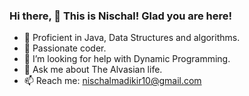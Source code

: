 ### Hi there, 👋 This is Nischal! Glad you are here!


 

- 🔭 Proficient in Java, Data Structures and algorithms.
- 🌱 Passionate coder.
- 🤔 I’m looking for help with Dynamic Programming.
- 💬 Ask me about The Alvasian life.
- 📫 Reach me: nischalmadikir10@gmail.com

